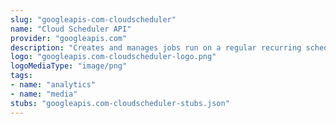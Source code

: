 ```yaml
---
slug: "googleapis-com-cloudscheduler"
name: "Cloud Scheduler API"
provider: "googleapis.com"
description: "Creates and manages jobs run on a regular recurring schedule."
logo: "googleapis.com-cloudscheduler-logo.png"
logoMediaType: "image/png"
tags:
- name: "analytics"
- name: "media"
stubs: "googleapis.com-cloudscheduler-stubs.json"
---
```

